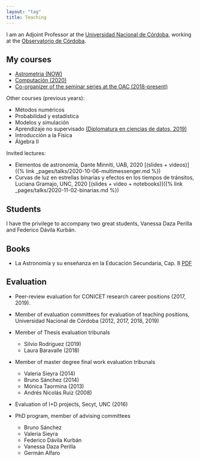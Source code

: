 ```yaml
---
layout: "tag"
title: Teaching
---
```


I am an Adjoint Professor at the
[Universidad Nacional de Córdoba](https://www.unc.edu.ar),
working at the [Observatorio de Córdoba](https://www.oac.unc.edu.ar).


## My courses

- [Astrometria (NOW)](https://www.famaf.unc.edu.ar/materias/astrometria/)
- [Computación (2020)](https://computacion2020.readthedocs.io/es/latest/)
- [Co-organizer of the seminar series at the OAC (2018-present)](https://oac.unc.edu.ar/academicas/seminarios/)

Other courses (previous years):

- Métodos numéricos
- Probabilidad y estadística
- Modelos y simulación
- Aprendizaje no supervisado [(Diplomatura en ciencias de datos, 2019)](http://diplodatos.famaf.unc.edu.ar/)
- Introducción a la Física
- Álgebra II

Invited lectures:

- Elementos de astronomía, Dante Minniti, UAB, 2020 [(slides + videos)]({% link _pages/talks/2020-10-06-multimessenger.md %})
- Curvas de luz en estrellas binarias y
efectos en los tiempos de tránsitos, Luciana Gramajo, UNC, 2020 
[(slides + video + notebooks)]({% link _pages/talks/2020-11-02-binarias.md %})

 


## Students

I have the privilege to accompany two great students, Vanessa Daza
Perilla and Federico Dávila Kurbán.

## Books

- La Astronomía y su enseñanza en la Educación Secundaria, Cap. 8 [PDF](https://openlibra.com/es/book/download/la-astronomia-y-su-ensenanza-en-la-educacion-secundaria)


## Evaluation
 
- Peer-review evaluation for CONICET research career positions (2017,
  2019).

- Member of evaluation committees for evaluation of teaching
  positions, Universidad Nacional de Córdoba (2012, 2017, 2018, 2019)

- Member of Thesis evaluation tribunals
   - Silvio Rodriguez (2019)
   - Laura Baravalle (2018)

- Member of master degree final work evaluation tribunals
   - Valeria Sieyra (2014)
   - Bruno Sánchez (2014)
   - Mónica Taormina (2013)
   - Andrés Nicolás Ruiz (2008)

- Evaluation of I+D projects, Secyt, UNC (2016)

- PhD program, member of advising committees
   - Bruno Sánchez
   - Valeria Sieyra
   - Federico Dávila Kurbán
   - Vanessa Daza Perilla
   - Germán Alfaro



